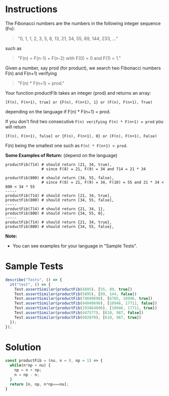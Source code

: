 # **Instructions**

The Fibonacci numbers are the numbers in the following integer sequence (Fn):

> "0, 1, 1, 2, 3, 5, 8, 13, 21, 34, 55, 89, 144, 233, ..."

such as 

> "F(n) = F(n-1) + F(n-2) with F(0) = 0 and F(1) = 1."

Given a number, say prod (for product), we search two Fibonacci numbers F(n) and F(n+1) verifying

> "F(n) * F(n+1) = prod."

Your function productFib takes an integer (prod) and returns an array:

```
[F(n), F(n+1), true] or {F(n), F(n+1), 1} or (F(n), F(n+1), True)
```

depending on the language if F(n) * F(n+1) = prod.

If you don't find two consecutive ``F(n) verifying F(n) * F(n+1) = prod`` you will return

```
[F(n), F(n+1), false] or {F(n), F(n+1), 0} or (F(n), F(n+1), False)
```

F(n) being the smallest one such as ``F(n) * F(n+1) > prod``.

**Some Examples of Return:**
(depend on the language)

```
productFib(714) # should return (21, 34, true), 
                # since F(8) = 21, F(9) = 34 and 714 = 21 * 34

productFib(800) # should return (34, 55, false), 
                # since F(8) = 21, F(9) = 34, F(10) = 55 and 21 * 34 < 800 < 34 * 55
-----
productFib(714) # should return [21, 34, true], 
productFib(800) # should return [34, 55, false], 
-----
productFib(714) # should return {21, 34, 1}, 
productFib(800) # should return {34, 55, 0},        
-----
productFib(714) # should return {21, 34, true}, 
productFib(800) # should return {34, 55, false},
```

**Note:**

- You can see examples for your language in "Sample Tests".

# **Sample Tests**

```js
describe("Tests", () => {
  it("test", () => {
	Test.assertSimilar(productFib(4895), [55, 89, true])
	Test.assertSimilar(productFib(5895), [89, 144, false])
	Test.assertSimilar(productFib(74049690), [6765, 10946, true])
	Test.assertSimilar(productFib(84049690), [10946, 17711, false])
	Test.assertSimilar(productFib(193864606), [10946, 17711, true])
	Test.assertSimilar(productFib(447577), [610, 987, false])
	Test.assertSimilar(productFib(602070), [610, 987, true])
  });
});
```

# **Solution**

```js
const productFib = (nu, n = 0, np = 1) => {
  while(n*np < nu) {
    np = n + np;
    n = np - n;
  }
  return [n, np, n*np===nu];
}
```

